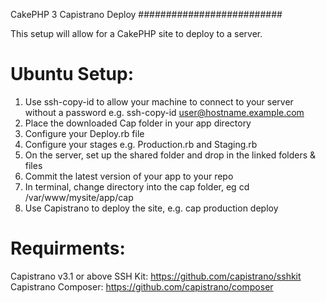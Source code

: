 CakePHP 3 Capistrano Deploy
##########################

This setup will allow for a CakePHP site to deploy to a server.

Ubuntu Setup:
===========

1) Use ssh-copy-id to allow your machine to connect to your server without a password e.g. ssh-copy-id user@hostname.example.com
2) Place the downloaded Cap folder in your app directory
3) Configure your Deploy.rb file
4) Configure your stages e.g. Production.rb and Staging.rb
5) On the server, set up the shared folder and drop in the linked folders & files
6) Commit the latest version of your app to your repo
7) In terminal, change directory into the cap folder, eg cd /var/www/mysite/app/cap
8) Use Capistrano to deploy the site, e.g. cap production deploy

Requirments:
============
Capistrano v3.1 or above
SSH Kit: https://github.com/capistrano/sshkit
Capistrano Composer: https://github.com/capistrano/composer

